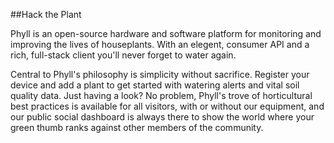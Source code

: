 ##Hack the Plant

Phyll is an open-source hardware and software platform for monitoring and improving the lives of houseplants. With an elegent, consumer API and a rich, full-stack client you'll never forget to water again.

Central to Phyll's philosophy is simplicity without sacrifice. Register your device and add a plant to get started with watering alerts and vital soil quality data. Just having a look? No problem, Phyll's trove of horticultural best practices is available for all visitors, with or without our equipment, and our public social dashboard is always there to show the world where your green thumb ranks against other members of the community.
